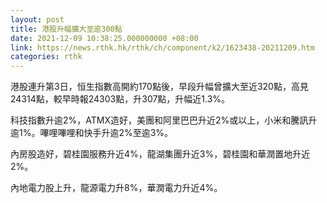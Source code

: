 ```yaml
---
layout: post
title: 港股升幅擴大至逾300點
date: 2021-12-09 10:38:25.000000000 +08:00
link: https://news.rthk.hk/rthk/ch/component/k2/1623438-20211209.htm
categories: rthk
---
```


港股連升第3日，恒生指數高開約170點後，早段升幅曾擴大至近320點，高見24314點，較早時報24303點，升307點，升幅近1.3%。

科技指數升逾2%，ATMX造好，美團和阿里巴巴升近2%或以上，小米和騰訊升逾1%。嗶哩嗶哩和快手升逾2%至逾3%。

內房股造好，碧桂園服務升近4%，龍湖集團升近3%，碧桂園和華潤置地升近2%。

內地電力股上升，龍源電力升8%，華潤電力升近4%。
